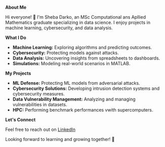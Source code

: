 **About Me**

Hi everyone! 👋 I'm Sheba Darko, an MSc Computational ans Apllied Mathematics graduate specializing in data science. I enjoy projects in machine learning, cybersecurity, and data analysis.

**What I Do**

- **Machine Learning:** Exploring algorithms and predicting outcomes.
- **Cybersecurity:** Protecting models against attacks.
- **Data Analysis:** Uncovering insights from spreadsheets to dashboards.
- **Simulations:** Modeling real-world scenarios in MATLAB.

**My Projects**

- **ML Defense:** Protecting ML models from adversarial attacks.
- **Cybersecurity Solutions:** Developing intrusion detection systems and cybersecurity measures.
- **Data Vulnerability Management:** Analyzing and managing vulnerabilities in datasets.
- **HPC:** Performing benchmark performances vwith supercomputers.

**Let's Connect**

Feel free to reach out on [LinkedIn](https://de.linkedin.com/in/bathsheba-darko-480b9198) 

Looking forward to learning and growing together! 🌟
